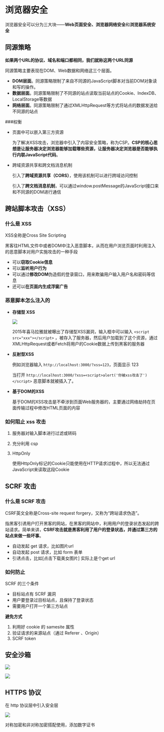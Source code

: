 # 浏览器安全

浏览器安全可以分为三大块——**Web页面安全、浏览器网络安全**和**浏览器系统安全**

## 同源策略

**如果两个URL的协议、域名和端口都相同，我们就称这两个URL同源**

同源策略主要表现在DOM、Web数据和网络这三个层面。

- **DOM层面**。同源策略限制了来自不同源的JavaScript脚本对当前DOM对象读和写的操作。
- **数据层面**。同源策略限制了不同源的站点读取当前站点的Cookie、IndexDB、LocalStorage等数据
- **网络层面**。同源策略限制了通过XMLHttpRequest等方式将站点的数据发送给不同源的站点



###权衡

- 页面中可以嵌入第三方资源

  为了解决XSS攻击，浏览器中引入了内容安全策略，称为CSP。**CSP的核心思想是让服务器决定浏览器能够加载哪些资源，让服务器决定浏览器是否能够执行内联JavaScript代码**。

- 跨域资源共享和跨文档消息机制

  引入了**跨域资源共享（CORS）**，使用该机制可以进行跨域访问控制

  引入了**跨文档消息机制**，可以通过window.postMessage的JavaScript接口来和不同源的DOM进行通信



## 跨站脚本攻击（XSS）

### 什么是 XSS

XSS全称是Cross Site Scripting

黑客往HTML文件中或者DOM中注入恶意脚本，从而在用户浏览页面时利用注入的恶意脚本对用户实施攻击的一种手段

- 可以**窃取Cookie信息**
- 可以**监听用户行为**
- 可以通过**修改DOM**伪造假的登录窗口，用来欺骗用户输入用户名和密码等信息
- 还可以**在页面内生成浮窗广告**

### 恶意脚本怎么注入的

- **存储型 XSS**

  ![](http://file.wangsijie.top/blog/20210622115130.png)

  2015年喜马拉雅就被曝出了存储型XSS漏洞，输入框中可以输入 `<script src="xxx"></script>` ，被存入了服务器，然后用户加载到了这个资源，通过XMLHttpRequest或者Fetch将用户的Cookie数据上传到黑客的服务器

- **反射型XSS**

  例如浏览器输入 `http://localhost:3000/?xss=123`，页面显示 123

  当打开 `http://localhost:3000/?xss=<script>alert('你被xss攻击了')</script>` 恶意脚本就被插入了。

  

- **基于DOM的XSS**

  基于DOM的XSS攻击是不牵涉到页面Web服务器的，主要通过网络劫持在页面传输过程中修改HTML页面的内容



### 如何阻止 xss 攻击

1. 服务器对输入脚本进行过滤或转码

2. 充分利用 csp

3. HttpOnly

   使用HttpOnly标记的Cookie只能使用在HTTP请求过程中，所以无法通过JavaScript来读取这段Cookie



## SCRF 攻击

### 什么是 SCRF 攻击

CSRF英文全称是Cross-site request forgery，又称为“跨站请求伪造”。

指黑客引诱用户打开黑客的网站，在黑客的网站中，利用用户的登录状态发起的跨站请求。简单来讲，**CSRF攻击就是黑客利用了用户的登录状态，并通过第三方的站点来做一些坏事**。



- 自动发起 get 请求，比如图片url
- 自动发起 post 请求，比如 form 表单
- 引诱点击，比如[点击下载美女图片] 实际上是个get url



### 如何防止

SCRF 的三个条件

- 目标站点有 SCRF 漏洞
- 用户要登录过目标站点，且保持了登录状态
- 需要用户打开一个第三方站点



**避免方式**

1. 利用好 cookie 的 samesite 属性
2. 验证请求的来源站点（通过 Referer 、Origin）
3. SCRF token



## 安全沙箱

![](http://file.wangsijie.top/blog/20210622145117.png)

![](http://file.wangsijie.top/blog/20210622145855.png)



## HTTPS 协议

在 http 协议层中引入安全层

![](http://file.wangsijie.top/blog/20210622150323.png)

对称加密和非对称加密搭配使用，添加数字证书



